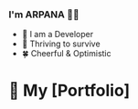 ### I'm ARPANA 💁‍♀️

<!--
**ARPANARIT/ARPANARIT** is a ✨ _special_ ✨ repository because its `README.md` (this file) appears on your GitHub profile.

Here are some ideas to get you started:
[Portfolio]: https://arpanarit.netlify.app/
-->
- 🐣 I am a Developer
- 🌻 Thriving to survive
- 🍀 Cheerful & Optimistic 
# 🐛 My [Portfolio]
